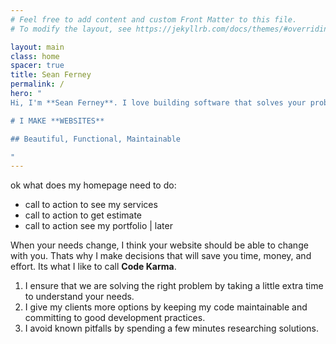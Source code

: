 ```yaml
---
# Feel free to add content and custom Front Matter to this file.
# To modify the layout, see https://jekyllrb.com/docs/themes/#overriding-theme-defaults

layout: main
class: home
spacer: true
title: Sean Ferney
permalink: /
hero: "
Hi, I'm **Sean Ferney**. I love building software that solves your problems and fits your needs.

# I MAKE **WEBSITES**

## Beautiful, Functional, Maintainable

"
---
```



ok what does my homepage need to do:
- call to action to see my services
- call to action to get estimate
- call to action see my portfolio | later
 



When your needs change, 
I think your website should be able to change with you.
Thats why I make decisions that will save you time, money, and effort.
Its what I like to call **Code Karma**.


1. I ensure that we are solving the right problem
by taking a little extra time to understand your needs. 
2. I give my clients more options by
keeping my code maintainable
and committing to good development practices.
3. I avoid known pitfalls
by spending a few minutes researching solutions.






